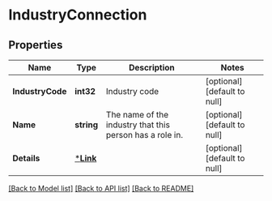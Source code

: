 # IndustryConnection

## Properties
Name | Type | Description | Notes
------------ | ------------- | ------------- | -------------
**IndustryCode** | **int32** | Industry code | [optional] [default to null]
**Name** | **string** | The name of the industry that this person has a role in. | [optional] [default to null]
**Details** | [***Link**](Link.md) |  | [optional] [default to null]

[[Back to Model list]](../README.md#documentation-for-models) [[Back to API list]](../README.md#documentation-for-api-endpoints) [[Back to README]](../README.md)

